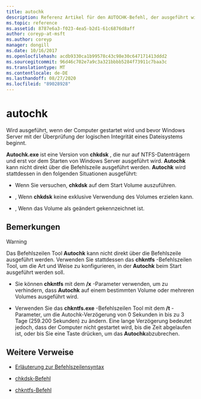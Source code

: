 ```yaml
---
title: autochk
description: Referenz Artikel für den AUTOCHK-Befehl, der ausgeführt wird, wenn der Computer gestartet wird und vor Windows Server gestartet wurde, um die logische Integrität eines Dateisystems zu überprüfen.
ms.topic: reference
ms.assetid: 8787e6a3-f023-4ea5-b2d1-61c6876d8aff
author: coreyp-at-msft
ms.author: coreyp
manager: dongill
ms.date: 10/16/2017
ms.openlocfilehash: acdb9330ca1b99578c43c98e30c647171413ddd2
ms.sourcegitcommit: 96d46c702e7a9c3a321bbbb5284f73911c7baa3c
ms.translationtype: MT
ms.contentlocale: de-DE
ms.lasthandoff: 08/27/2020
ms.locfileid: "89028928"
---
```

# <a name="autochk"></a>autochk

Wird ausgeführt, wenn der Computer gestartet wird und bevor Windows Server mit der Überprüfung der logischen Integrität eines Dateisystems beginnt.

**Autochk.exe** ist eine Version von **chkdsk** , die nur auf NTFS-Datenträgern und erst vor dem Starten von Windows Server ausgeführt wird. **Autochk** kann nicht direkt über die Befehlszeile ausgeführt werden. **Autochk** wird stattdessen in den folgenden Situationen ausgeführt:

- Wenn Sie versuchen, **chkdsk** auf dem Start Volume auszuführen.

- , Wenn **chkdsk** keine exklusive Verwendung des Volumes erzielen kann.

- , Wenn das Volume als geändert gekennzeichnet ist.

## <a name="remarks"></a>Bemerkungen

> [!WARNING]
> Das Befehlszeilen Tool **Autochk** kann nicht direkt über die Befehlszeile ausgeführt werden. Verwenden Sie stattdessen das **chkntfs** -Befehlszeilen Tool, um die Art und Weise zu konfigurieren, in der **Autochk** beim Start ausgeführt werden soll.
>
> - Sie können **chkntfs** mit dem **/x** -Parameter verwenden, um zu verhindern, dass **Autochk** auf einem bestimmten Volume oder mehreren Volumes ausgeführt wird.
>
> - Verwenden Sie das **chkntfs.exe** -Befehlszeilen Tool mit dem **/t** -Parameter, um die Autochk-Verzögerung von 0 Sekunden in bis zu 3 Tage (259.200 Sekunden) zu ändern. Eine lange Verzögerung bedeutet jedoch, dass der Computer nicht gestartet wird, bis die Zeit abgelaufen ist, oder bis Sie eine Taste drücken, um das **Autochk**abzubrechen.

## <a name="additional-references"></a>Weitere Verweise

- [Erläuterung zur Befehlszeilensyntax](command-line-syntax-key.md)

- [chkdsk-Befehl](chkdsk.md)

- [chkntfs-Befehl](chkntfs.md)
